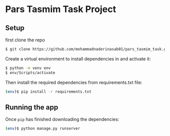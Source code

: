 # Pars Tasmim Task Project
## Setup
first clone the repo

```sh
$ git clone https://github.com/mohammadnaderinasab01/pars_tasmim_task.git
```

Create a virtual environment to install dependencies in and activate it:

```sh
$ python -m venv env
$ env/Scripts/activate
```

Then install the required dependencies from requirements.txt file:

```sh
(env)$ pip install -r requirements.txt
```

## Running the app

Once `pip` has finished downloading the dependencies:
```sh
(env)$ python manage.py runserver
